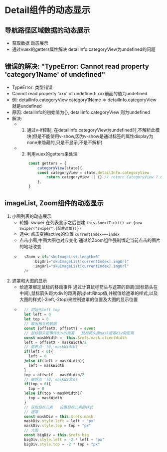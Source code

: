 # Detail组件的动态显示

## 导航路径区域数据的动态展示
- 获取数据 动态展示
- 通过vuex的getters属性解决 detailInfo.categoryView为undefined的问题

## 错误的解决: "TypeError: Cannot read property 'category1Name' of undefined"
  - TypeError: 类型错误
  - Cannot read property 'xxx' of undefined: xxx前面的值为undefined
  - 例: detailInfo.categoryView.category1Name => detailInfo.categoryView 就是undefined
  - 原因: detailInfo的初始值为{}, detailInfo.categoryView 则为undefined
  - 解决:
    - 1. 通过v-if控制, 在detailInfo.categoryView为undefined时,不解析此模块(但是不能使用v-show,因为v-show是通过标签的属性display为none来隐藏的,只是不显示,不是不解析)
    - 2. 利用vuex的getters来处理
        ```js
            const getters = {
                categoryView(state){
                const categoryView = state.detailInfo.categoryView
                    return categoryView || {} // return CategoryView ? categoryView : {}
                },
            }
        ```

## imageList, Zoom组件的动态显示
1. 小图列表的动态展示
    - 轮播: swiper 在列表显示之后创建   `this.$nextTick(() => {new Swiper("swiper",{配置对象})})`
    - 选中: 点击变换active的位置  `currentIndex===index` 
    - 点击小图,中图大图也对应变化  通过给Zoom组件强制绑定当前点击的图片的地址改变
    - ```js
        <Zoom v-if="skuImageList.length>0"
            :bigUrl="skuImageList[currentIndex].imgUrl"
            :imgUrl="skuImageList[currentIndex].imgUrl"  
        />
      ```
2. 遮罩和大图的显示
    - 给遮罩绑定鼠标的移动事件  通过计算鼠标箭头与遮罩的距离(鼠标箭头在中间),鼠标箭头距大div的距离得出left和top值,并赋值给遮罩的样式,以及大图的样式(-2left,-2top)来控制遮罩的位置及大图的显示位置
    - ```js
        // 初始化left top 
        let left = 0
        let top = 0
        // 取出相关的数据 
        const {offsetX, offsetY} = event  
        // 鼠标箭头距事件div的距离   鼠标箭头距mask遮罩div的距离
        const maskWidth =  this.$refs.mask.clientWidth
        left = offsetX - maskWidth/2
        // 临界点  [0, maskWidth]
        if(left < 0){
          left = 0
        }else if(left > maskWidth){
          left = maskWidth
        }
        top = offsetY - maskWidth/2
        // 临界点  [0, maskWidth]
        if(top < 0){
          top = 0
        }else if(top > maskWidth){
          top = maskWidth
        }
        // 获取目标元素   设置目标元素的样式
        // 遮罩
        const maskDiv = this.$refs.mask
        maskDiv.style.left = left + "px"
        maskDiv.style.top = top + "px"
        // 大图
        const bigDiv = this.$refs.big
        bigDiv.style.left = -2 * left + "px"
        bigDiv.style.top = -2 * top + "px"
      ```



 